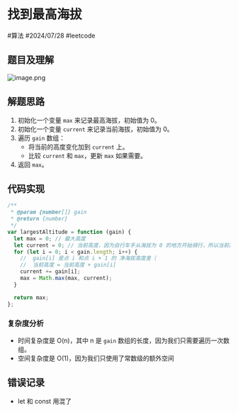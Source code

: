 
# 找到最高海拔


#算法 #2024/07/28 #leetcode 

## 题目及理解

![image.png](https://832-1310531898.cos.ap-beijing.myqcloud.com/0b67ca13731e85886bdfa6b3502dd319.png)

## 解题思路

1. 初始化一个变量 `max` 来记录最高海拔，初始值为 0。
2. 初始化一个变量 `current` 来记录当前海拔，初始值为 0。
3. 遍历 `gain` 数组：
   - 将当前的高度变化加到 `current` 上。
   - 比较 `current` 和 `max`，更新 `max` 如果需要。
4. 返回 `max`。

## 代码实现

```javascript
/**
 * @param {number[]} gain
 * @return {number}
 */
var largestAltitude = function (gain) {
  let max = 0; // 最大高度
  let current = 0; // 当前高度，因为自行车手从海拔为 0 的地方开始骑行，所以当前高度为 0
  for (let i = 0; i < gain.length; i++) {
    //  gain[i] 是点 i 和点 i + 1 的 净海拔高度差（
    //  当前高度 = 当前高度 + gain[i]
    current += gain[i];
    max = Math.max(max, current);
  }

  return max;
};

```

### 复杂度分析

- 时间复杂度是 O(n)，其中 n 是 `gain` 数组的长度，因为我们只需要遍历一次数组。
- 空间复杂度是 O(1)，因为我们只使用了常数级的额外空间

## 错误记录

- let 和 const 用混了

